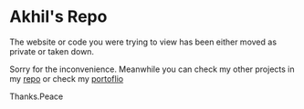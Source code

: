 # Akhil's Repo


The website or code you were trying to view has been either moved as private or taken down.

Sorry for the inconvenience. Meanwhile you can check my other projects in my [repo](https://github.com/akhilnayak0206) or check my [portoflio](https://akhilnayak0206.github.io/portoflio)


Thanks.Peace
